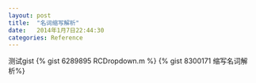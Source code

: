 ```yaml
---
layout: post
title:  "名词缩写解析"
date:   2014年1月7日22:44:30
categories: Reference
---
```

测试gist
{% gist 6289895 RCDropdown.m %}
{% gist 8300171 缩写名词解析%}